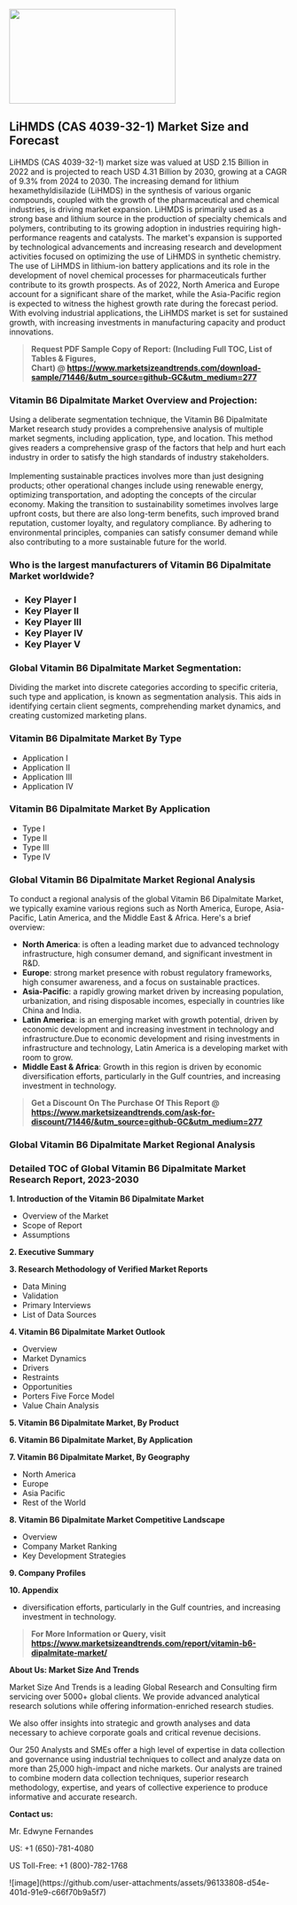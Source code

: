 <p><img class="alignnone size-medium wp-image-20088" src="https://ffe5etoiles.com/wp-content/uploads/2024/12/MST1-300x171.png" alt="" width="300" height="171" /></p><h2>LiHMDS (CAS 4039-32-1) Market Size and Forecast</h2><p>LiHMDS (CAS 4039-32-1) market size was valued at USD 2.15 Billion in 2022 and is projected to reach USD 4.31 Billion by 2030, growing at a CAGR of 9.3% from 2024 to 2030. The increasing demand for lithium hexamethyldisilazide (LiHMDS) in the synthesis of various organic compounds, coupled with the growth of the pharmaceutical and chemical industries, is driving market expansion. LiHMDS is primarily used as a strong base and lithium source in the production of specialty chemicals and polymers, contributing to its growing adoption in industries requiring high-performance reagents and catalysts. The market's expansion is supported by technological advancements and increasing research and development activities focused on optimizing the use of LiHMDS in synthetic chemistry. The use of LiHMDS in lithium-ion battery applications and its role in the development of novel chemical processes for pharmaceuticals further contribute to its growth prospects. As of 2022, North America and Europe account for a significant share of the market, while the Asia-Pacific region is expected to witness the highest growth rate during the forecast period. With evolving industrial applications, the LiHMDS market is set for sustained growth, with increasing investments in manufacturing capacity and product innovations.</p></p><blockquote id="" class=""><strong>Request PDF Sample Copy of Report: (Including Full TOC, List of Tables &amp; Figures, Chart)&nbsp;@&nbsp;<strong><a href="https://www.marketsizeandtrends.com/download-sample/71446/&utm_source=github-GC&utm_medium=277" target="_blank">https://www.marketsizeandtrends.com/download-sample/71446/&utm_source=github-GC&utm_medium=277</a></strong></strong></blockquote><h3 id="" class="">Vitamin B6 Dipalmitate Market&nbsp;Overview and Projection:</h3><p id="" class="">Using a deliberate segmentation technique, the Vitamin B6 Dipalmitate Market research study provides a comprehensive analysis of multiple market segments, including application, type, and location. This method gives readers a comprehensive grasp of the factors that help and hurt each industry in order to satisfy the high standards of industry stakeholders. <br /> <br />Implementing sustainable practices involves more than just designing products; other operational changes include using renewable energy, optimizing transportation, and adopting the concepts of the circular economy. Making the transition to sustainability sometimes involves large upfront costs, but there are also long-term benefits, such improved brand reputation, customer loyalty, and regulatory compliance. By adhering to environmental principles, companies can satisfy consumer demand while also contributing to a more sustainable future for the world.</p><h3 id="" class="">Who is the largest manufacturers of&nbsp;Vitamin B6 Dipalmitate Market worldwide?</h3><h3 class=""><p><ul><li>Key Player I </li><li> Key Player II </li><li> Key Player III </li><li> Key Player IV </li><li> Key Player V</li></ul></p></h3><h3 id="" class="">Global&nbsp;Vitamin B6 Dipalmitate Market Segmentation:</h3><p id="" class="">Dividing the market into discrete categories according to specific criteria, such type and application, is known as segmentation analysis. This aids in identifying certain client segments, comprehending market dynamics, and creating customized marketing plans.</p><h3 id="" class="">Vitamin B6 Dipalmitate Market&nbsp;By Type</h3><p><p><ul><li>Application I</li><li> Application II</li><li> Application III</li><li> Application IV</p></li></ul></p></p><h3 id="" class="">Vitamin B6 Dipalmitate Market&nbsp;By Application</h3><p class=""><p><ul><li>Type I</li><li> Type II</li><li> Type III</li><li> Type IV</li></ul></p></p><h3 id="" class="">Global Vitamin B6 Dipalmitate Market Regional Analysis</h3><p id="" class="">To conduct a regional analysis of the global Vitamin B6 Dipalmitate Market, we typically examine various regions such as North America, Europe, Asia-Pacific, Latin America, and the Middle East &amp; Africa. Here's a brief overview:</p><ul><li><strong>North America</strong>: is often a leading market due to advanced technology infrastructure, high consumer demand, and significant investment in R&amp;D.</li><li><strong>Europe</strong>: strong market presence with robust regulatory frameworks, high consumer awareness, and a focus on sustainable practices.</li><li><strong>Asia-Pacific</strong>: a rapidly growing market driven by increasing population, urbanization, and rising disposable incomes, especially in countries like China and India.</li><li><strong>Latin America</strong>: is an emerging market with growth potential, driven by economic development and increasing investment in technology and infrastructure.Due to economic development and rising investments in infrastructure and technology, Latin America is a developing market with room to grow.</li><li><strong>Middle East &amp; Africa</strong>: Growth in this region is driven by economic diversification efforts, particularly in the Gulf countries, and increasing investment in technology.</li></ul><blockquote id="" class=""><strong>Get a Discount On The Purchase Of This Report @ <strong><a href="https://www.marketsizeandtrends.com/ask-for-discount/71446/&utm_source=github-GC&utm_medium=277" target="_blank">https://www.marketsizeandtrends.com/ask-for-discount/71446/&utm_source=github-GC&utm_medium=277</a></strong></strong></blockquote><h3 id="" class="">Global Vitamin B6 Dipalmitate Market Regional Analysis</h3><h3 id="" class="">Detailed TOC of Global Vitamin B6 Dipalmitate Market Research Report, 2023-2030</h3><p id="" class=""><strong>1. Introduction of the Vitamin B6 Dipalmitate Market</strong></p><ul><li>Overview of the Market</li><li>Scope of Report</li><li>Assumptions</li></ul><p id="" class=""><strong>2. Executive Summary</strong></p><p id="" class=""><strong>3. Research Methodology of Verified Market Reports</strong></p><ul><li>Data Mining</li><li>Validation</li><li>Primary Interviews</li><li>List of Data Sources</li></ul><p id="" class=""><strong>4. Vitamin B6 Dipalmitate Market Outlook</strong></p><ul><li>Overview</li><li>Market Dynamics</li><li>Drivers</li><li>Restraints</li><li>Opportunities</li><li>Porters Five Force Model</li><li>Value Chain Analysis</li></ul><p id="" class=""><strong>5. Vitamin B6 Dipalmitate Market, By Product</strong></p><p id="" class=""><strong>6. Vitamin B6 Dipalmitate Market, By Application</strong></p><p id="" class=""><strong>7. Vitamin B6 Dipalmitate Market, By Geography</strong></p><ul><li>North America</li><li>Europe</li><li>Asia Pacific</li><li>Rest of the World</li></ul><p id="" class=""><strong>8. Vitamin B6 Dipalmitate Market Competitive Landscape</strong></p><ul><li>Overview</li><li>Company Market Ranking</li><li>Key Development Strategies</li></ul><p id="" class=""><strong>9. Company Profiles</strong></p><p id="" class=""><strong>10. Appendix</strong></p><ul><li>diversification efforts, particularly in the Gulf countries, and increasing investment in technology.</li></ul><blockquote id="" class=""><strong>For More Information or Query, visit <strong><strong><a href="https://www.marketsizeandtrends.com/report/vitamin-b6-dipalmitate-market/" target="_blank">https://www.marketsizeandtrends.com/report/vitamin-b6-dipalmitate-market/</a></strong></strong></strong></blockquote><p id="" class=""><strong>About Us: Market Size And Trends</strong></p><p id="" class="">Market Size And Trends is a leading Global Research and Consulting firm servicing over 5000+ global clients. We provide advanced analytical research solutions while offering information-enriched research studies.</p><p id="" class="">We also offer insights into strategic and growth analyses and data necessary to achieve corporate goals and critical revenue decisions.</p><p id="" class="">Our 250 Analysts and SMEs offer a high level of expertise in data collection and governance using industrial techniques to collect and analyze data on more than 25,000 high-impact and niche markets. Our analysts are trained to combine modern data collection techniques, superior research methodology, expertise, and years of collective experience to produce informative and accurate research.</p><p id="" class=""><strong>Contact us:</strong></p><p id="" class="">Mr. Edwyne Fernandes</p><p id="" class="">US: +1 (650)-781-4080</p><p id="" class="">US Toll-Free: +1 (800)-782-1768</p>
![image](https://github.com/user-attachments/assets/96133808-d54e-401d-91e9-c66f70b9a5f7)
